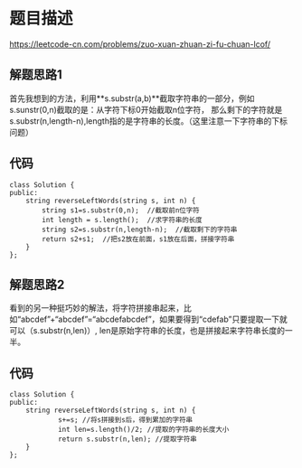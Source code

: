 # 题目描述
https://leetcode-cn.com/problems/zuo-xuan-zhuan-zi-fu-chuan-lcof/
## 解题思路1 
首先我想到的方法，利用**s.substr(a,b)**截取字符串的一部分，例如s.sunstr(0,n)截取的是：从字符下标0开始截取n位字符，
那么剩下的字符就是s.substr(n,length-n),length指的是字符串的长度。（这里注意一下字符串的下标问题）
## 代码
```
class Solution {
public:
    string reverseLeftWords(string s, int n) {
        string s1=s.substr(0,n);  //截取前n位字符
        int length = s.length();  //求字符串的长度
        string s2=s.substr(n,length-n);  //截取剩下的字符串
        return s2+s1;  //把s2放在前面，s1放在后面，拼接字符串
    }
};
```
## 解题思路2
看到的另一种挺巧妙的解法，将字符拼接串起来，比如“abcdef”+“abcdef”=“abcdefabcdef”，如果要得到“cdefab”只要提取一下就可以（s.substr(n,len)）,
len是原始字符串的长度，也是拼接起来字符串长度的一半。
## 代码
```
class Solution {
public:
    string reverseLeftWords(string s, int n) {
            s+=s; //将s拼接到s后，得到累加的字符串
            int len=s.length()/2; //提取的字符串的长度大小
            return s.substr(n,len); //提取字符串
    }
};
```
